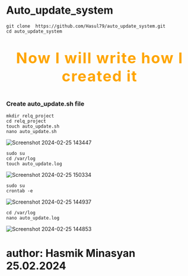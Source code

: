 # Auto_update_system

```
git clone  https://github.com/Hasul79/auto_update_system.git
cd auto_update_system
```
# <p style="font-size: 40px; letter-spacing: 2px; color: orange;" align="center">Now I will write how I created it</p>


<h3>Create auto_update.sh file</h3>


```
mkdir relq_project
cd relq_project
touch auto_update.sh
nano auto_update.sh

```

![Screenshot 2024-02-25 143447](https://github.com/Hasul79/auto_update_system/assets/95657084/dc368528-fd72-4e66-bb90-3bbe6912be67)

```
sudo su
cd /var/log
touch auto_update.log
```
![Screenshot 2024-02-25 150334](https://github.com/Hasul79/auto_update_system/assets/95657084/954080c0-db30-42bf-8e13-f5027bcbd97e)

```
sudo su
crontab -e
```

![Screenshot 2024-02-25 144937](https://github.com/Hasul79/auto_update_system/assets/95657084/7952e3c9-6828-444c-afaa-a08cdffcd46f)

```
cd /var/log
nano auto_update.log
```

![Screenshot 2024-02-25 144853](https://github.com/Hasul79/auto_update_system/assets/95657084/4c748d1a-e101-4f02-a653-ec594d84f769)

# author: Hasmik Minasyan 25.02.2024
